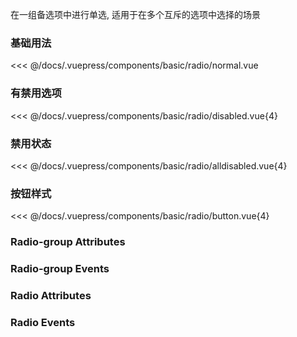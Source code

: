 
在一组备选项中进行单选, 适用于在多个互斥的选项中选择的场景

### 基础用法

<div class="comp-wrapper mg-16 with-code">
    <div class="comp-disply-wrapper">
        <basic-radio-normal />
    </div>
</div>

<<< @/docs/.vuepress/components/basic/radio/normal.vue

### 有禁用选项

<div class="comp-wrapper mg-16 with-code">
    <div class="comp-disply-wrapper">
        <basic-radio-disabled />
    </div>
</div>

<<< @/docs/.vuepress/components/basic/radio/disabled.vue{4}

### 禁用状态

<div class="comp-wrapper mg-16 with-code">
    <div class="comp-disply-wrapper">
        <basic-radio-alldisabled />
    </div>
</div>

<<< @/docs/.vuepress/components/basic/radio/alldisabled.vue{4}

### 按钮样式

<div class="comp-wrapper mg-16 with-code">
    <div class="comp-disply-wrapper">
        <basic-radio-button />
    </div>
</div>

<<< @/docs/.vuepress/components/basic/radio/button.vue{4}


### Radio-group Attributes

<div class="attribute-wrapper mg-16">
  <basic-radio-group-attributes />
</div>

### Radio-group Events

<div class="attribute-wrapper mg-16">
  <basic-radio-group-events />
</div>

### Radio Attributes

<div class="attribute-wrapper mg-16">
  <basic-radio-attributes />
</div>

### Radio Events

<div class="attribute-wrapper mg-16">
  <basic-radio-events />
</div>